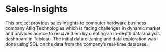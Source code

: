 # Sales-Insights
This project provides sales insights to computer hardware business company Atliq Technologies which is facing challenges in dynamic market and provides advice to resolve them by creating an in-depth data analysis dashboard in Tableau. The initial data cleaning and data exploration was done using SQL on the data from the company’s real-time database.
